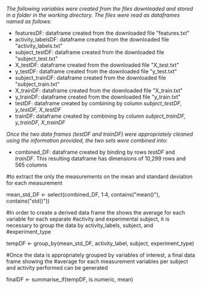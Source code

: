 *The following variables were created from the files downloaded and stored in a folder in the working directory. The files were read as dataframes named as follows:*

+ featuresDF: dataframe created from the downloaded file "features.txt"
+ activity_labelsDF: dataframe created from the downloaded file "activity_labels.txt"
+ subject_testDF: dataframe created from the downloaded file "subject_test.txt"
+ X_testDF: dataframe created from the downloaded file "X_test.txt"
+ y_testDF: dataframe created from the downloaded file "y_test.txt"
+ subject_trainDF: dataframe created from the downloaded file "subject_train.txt"
+ X_trainDF: dataframe created from the downloaded file "X_train.txt"
+ y_trainDF: dataframe created from the downloaded file "y_train.txt"
+ testDF: dataframe created by combining by column *subject_testDF, y_testDF, X_testDF*
+ trainDF: dataframe created by combining by column *subject_trainDF, y_trainDF, X_trainDF*

*Once the two data frames (testDF and trainDF) were appropriately cleaned using the information provided, the two sets were combined into:*

+ combined_DF: dataframe created by binding by rows *testDF* and *trainDF*. This resulting dataframe has dimensions of 10,299 rows and 565 columns

#to extract the only the measurements on the mean and standard deviation for each measurement

mean_std_DF <- select(combined_DF, 1:4, contains("mean()"), contains("std()"))

#In order to create a derived data frame the shows the average for each variable for each separate
#activity and experimental subject, it is necessary to group the data by activity_labels, subject, and
#experiment_type

tempDF <- group_by(mean_std_DF, activity_label, subject, experiment_type)

#Once the data is appropriately grouped by variables of interest, a final data frame showing the
#average for each measurement variables per subject and activity performed can be generated

finalDF <- summarise_if(tempDF, is.numeric, mean)
